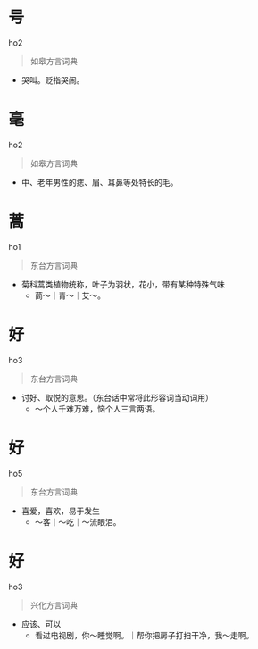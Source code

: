 # 号
ho2
> 如皋方言词典
- 哭叫。贬指哭闹。

# 毫
ho2
> 如皋方言词典
- 中、老年男性的痣、眉、耳鼻等处特长的毛。

# 蒿
ho1
> 东台方言词典
- 菊科蒿类植物统称，叶子为羽状，花小，带有某种特殊气味
  - 茼～｜青～｜艾～。

# 好
ho3
> 东台方言词典
- 讨好、取悦的意思。（东台话中常将此形容词当动词用）
  - ～个人千难万难，恼个人三言两语。

# 好
ho5
> 东台方言词典
- 喜爱，喜欢，易于发生
  - ～客｜～吃｜～流眼泪。

# 好
ho3
> 兴化方言词典
- 应该、可以
  - 看过电视剧，你～睡觉啊。｜帮你把房子打扫干净，我～走啊。
